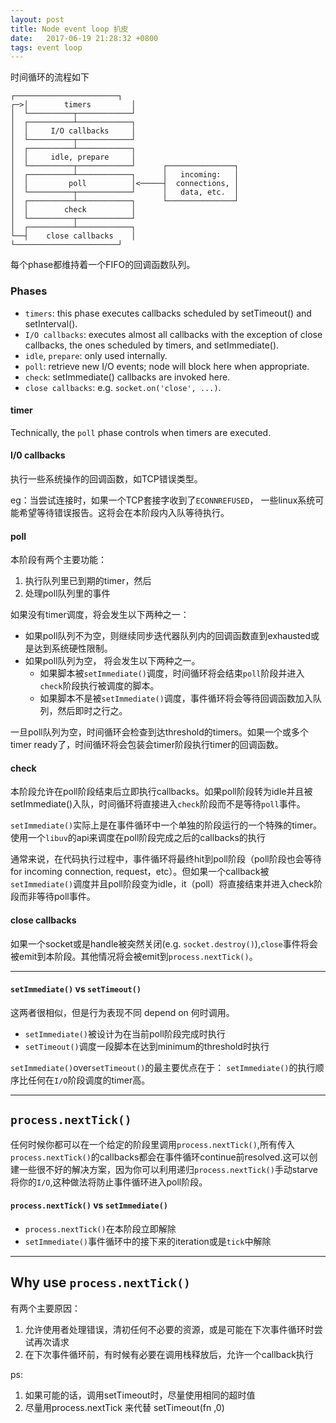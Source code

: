 ```yaml
---
layout: post
title: Node event loop 扒皮
date:   2017-06-19 21:28:32 +0800
tags: event loop    
---
```


时间循环的流程如下
```
┌───────────────────────┐
┌─>│        timers         │
│  └──────────┬────────────┘
│  ┌──────────┴────────────┐
│  │     I/O callbacks     │
│  └──────────┬────────────┘
│  ┌──────────┴────────────┐
│  │     idle, prepare     │
│  └──────────┬────────────┘      ┌───────────────┐
│  ┌──────────┴────────────┐      │   incoming:   │
│  │         poll          │<─────┤  connections, │
│  └──────────┬────────────┘      │   data, etc.  │
│  ┌──────────┴────────────┐      └───────────────┘
│  │        check          │
│  └──────────┬────────────┘
│  ┌──────────┴────────────┐
└──┤    close callbacks    │
└───────────────────────┘

```
每个phase都维持着一个FIFO的回调函数队列。

### Phases
- `timers`: this phase executes callbacks scheduled by setTimeout() and setInterval().
- `I/O callbacks`: executes almost all callbacks with the exception of close callbacks, the ones scheduled by timers, and setImmediate().
- `idle`, `prepare`: only used internally.
- `poll`: retrieve new I/O events; node will block here when appropriate.
- `check`: setImmediate() callbacks are invoked here.
- `close callbacks`: e.g. `socket.on('close', ...)`.


#### timer
Technically, the `poll` phase controls when timers are executed.


#### I/0 callbacks

执行一些系统操作的回调函数，如TCP错误类型。

eg：当尝试连接时，如果一个TCP套接字收到了`ECONNREFUSED`， 一些linux系统可能希望等待错误报告。这将会在本阶段内入队等待执行。


#### poll

本阶段有两个主要功能：
1. 执行队列里已到期的timer，然后
2. 处理poll队列里的事件

如果没有timer调度，将会发生以下两种之一：
- 如果poll队列不为空，则继续同步迭代器队列内的回调函数直到exhausted或是达到系统硬性限制。
- 如果poll队列为空， 将会发生以下两种之一。
    * 如果脚本被`setImmediate()`调度，时间循环将会结束`poll`阶段并进入`check`阶段执行被调度的脚本。
    * 如果脚本不是被`setImmediate()`调度，事件循环将会等待回调函数加入队列，然后即时之行之。

一旦poll队列为空，时间循环会检查到达threshold的timers。如果一个或多个timer ready了，时间循环将会包装会timer阶段执行timer的回调函数。

#### check

本阶段允许在poll阶段结束后立即执行callbacks。如果poll阶段转为idle并且被setImmediate()入队，时间循环将直接进入`check`阶段而不是等待`poll`事件。

`setImmediate()`实际上是在事件循环中一个单独的阶段运行的一个特殊的timer。使用一个`libuv`的api来调度在poll阶段完成之后的callbacks的执行

通常来说，在代码执行过程中，事件循环将最终hit到poll阶段（poll阶段也会等待for incoming connection, request，etc）。但如果一个callback被`setImmediate()`调度并且poll阶段变为idle，it（poll）将直接结束并进入check阶段而非等待poll事件。


#### close callbacks

如果一个socket或是handle被突然关闭(e.g. `socket.destroy()`),`close`事件将会被emit到本阶段。其他情况将会被emit到`process.nextTick()`。


----
####  `setImmediate()`  vs `setTimeout()`
这两者很相似，但是行为表现不同 depend on 何时调用。

- `setImmediate()`被设计为在当前poll阶段完成时执行
- `setTimeout()`调度一段脚本在达到minimum的threshold时执行


`setImmediate()`over`setTimeout()`的最主要优点在于：
`setImmediate()`的执行顺序比任何在`I/O`阶段调度的timer高。



----

## `process.nextTick()`
任何时候你都可以在一个给定的阶段里调用`process.nextTick()`,所有传入`process.nextTick()`的callbacks都会在事件循环continue前resolved.这可以创建一些很不好的解决方案，因为你可以利用递归`process.nextTick()`手动starve将你的`I/O`,这种做法将防止事件循环进入poll阶段。




####  `process.nextTick()` vs `setImmediate()`  

- `process.nextTick()`在本阶段立即解除
- `setImmediate()`事件循环中的接下来的iteration或是`tick`中解除





----

## Why use `process.nextTick()`
有两个主要原因：
1. 允许使用者处理错误，清初任何不必要的资源，或是可能在下次事件循环时尝试再次请求
2. 在下次事件循环前，有时候有必要在调用栈释放后，允许一个callback执行









ps:
1. 如果可能的话，调用setTimeout时，尽量使用相同的超时值
2. 尽量用process.nextTick 来代替 setTimeout(fn ,0)
